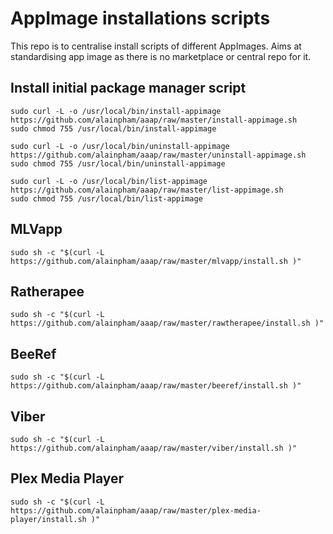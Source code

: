# AppImage installations scripts

This repo is to centralise install scripts of different AppImages. Aims at standardising app image as there is no marketplace or central repo for it.

## Install initial package manager script

```
sudo curl -L -o /usr/local/bin/install-appimage https://github.com/alainpham/aaap/raw/master/install-appimage.sh
sudo chmod 755 /usr/local/bin/install-appimage

sudo curl -L -o /usr/local/bin/uninstall-appimage https://github.com/alainpham/aaap/raw/master/uninstall-appimage.sh
sudo chmod 755 /usr/local/bin/uninstall-appimage

sudo curl -L -o /usr/local/bin/list-appimage https://github.com/alainpham/aaap/raw/master/list-appimage.sh
sudo chmod 755 /usr/local/bin/list-appimage
```

## MLVapp

```
sudo sh -c "$(curl -L  https://github.com/alainpham/aaap/raw/master/mlvapp/install.sh )"
```

## Ratherapee

```
sudo sh -c "$(curl -L  https://github.com/alainpham/aaap/raw/master/rawtherapee/install.sh )"
```

## BeeRef

```
sudo sh -c "$(curl -L  https://github.com/alainpham/aaap/raw/master/beeref/install.sh )"
```

## Viber

```
sudo sh -c "$(curl -L  https://github.com/alainpham/aaap/raw/master/viber/install.sh )"
```

## Plex Media Player

```
sudo sh -c "$(curl -L  https://github.com/alainpham/aaap/raw/master/plex-media-player/install.sh )"
```